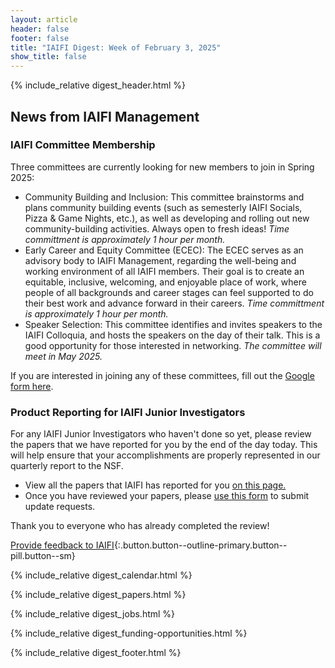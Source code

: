 ```yaml
---
layout: article
header: false
footer: false
title: "IAIFI Digest: Week of February 3, 2025"
show_title: false
--- 
```


{% include_relative digest_header.html %}

## News from IAIFI Management

### IAIFI Committee Membership

Three committees are currently looking for new members to join in Spring 2025: 

- Community Building and Inclusion: This committee brainstorms and plans community building events (such as semesterly IAIFI Socials, Pizza & Game Nights, etc.), as well as developing and rolling out new community-building activities. Always open to fresh ideas! *Time committment is approximately 1 hour per month.*
- Early Career and Equity Committee (ECEC): The ECEC serves as an advisory body to IAIFI Management, regarding the well-being and working environment of all IAIFI members. Their goal is to create an equitable, inclusive, welcoming, and enjoyable place of work, where people of all backgrounds and career stages can feel supported to do their best work and advance forward in their careers. *Time committment is approximately 1 hour per month.*
- Speaker Selection: This committee identifies and invites speakers to the IAIFI Colloquia, and hosts the speakers on the day of their talk. This is a good opportunity for those interested in networking. *The committee will meet in May 2025.*

If you are interested in joining any of these committees, fill out the [Google form here](https://docs.google.com/forms/d/e/1FAIpQLSeamvIi_jRGjH_Xea4zy-AH6qylW_55lIEXves20GDujZ8Q9A/viewform?usp=dialog).

### Product Reporting for IAIFI Junior Investigators

For any IAIFI Junior Investigators who haven't done so yet, please review the papers that we have reported for you by the end of the day today. This will help ensure that your accomplishments are properly represented in our quarterly report to the NSF.

- View all the papers that IAIFI has reported for you [on this page.](https://iaifi.org/hidden/hidden-paper-tracking)
- Once you have reviewed your papers, please [use this form](https://app.smartsheet.com/b/form/fa6d56eb2dec4b5993cd23ac99d910a7) to submit update requests.

Thank you to everyone who has already completed the review!

[Provide feedback to IAIFI](https://forms.gle/hk2mrqjaLY8nCZrE6){:.button.button--outline-primary.button--pill.button--sm}

{% include_relative digest_calendar.html %}

{% include_relative digest_papers.html %}
 
{% include_relative digest_jobs.html %}

{% include_relative digest_funding-opportunities.html %}

{% include_relative digest_footer.html %}
